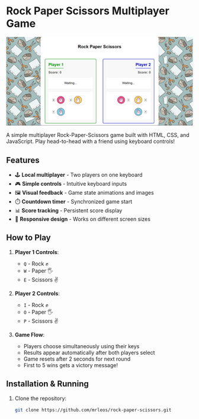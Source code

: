 # Rock Paper Scissors Multiplayer Game

![Game Screenshot](./assets/sc.png)

A simple multiplayer Rock-Paper-Scissors game built with HTML, CSS, and JavaScript. Play head-to-head with a friend using keyboard controls!

## Features

- 🕹️ **Local multiplayer** - Two players on one keyboard
- 🎮 **Simple controls** - Intuitive keyboard inputs
- 🖼️ **Visual feedback** - Game state animations and images
- ⏱️ **Countdown timer** - Synchronized game start
- 📊 **Score tracking** - Persistent score display
- 🎨 **Responsive design** - Works on different screen sizes

## How to Play

1. **Player 1 Controls**:
   - `Q` - Rock ✊
   - `W` - Paper 🖐️
   - `E` - Scissors ✌️

2. **Player 2 Controls**:
   - `I` - Rock ✊
   - `O` - Paper 🖐️
   - `P` - Scissors ✌️

3. **Game Flow**:
   - Players choose simultaneously using their keys
   - Results appear automatically after both players select
   - Game resets after 2 seconds for next round
   - First to 5 wins gets a victory message!

## Installation & Running

1. Clone the repository:
   ```bash
   git clone https://github.com/mrleos/rock-paper-scissors.git
